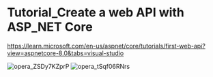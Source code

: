 # Tutorial_Create a web API with ASP_NET Core

https://learn.microsoft.com/en-us/aspnet/core/tutorials/first-web-api?view=aspnetcore-8.0&tabs=visual-studio


![opera_ZSDy7KZprP](https://github.com/FelixEdenborgh/Tutorial_Create-a-web-API-with-ASP_NET-Core/assets/31070311/614d9e34-964c-497c-a3c4-74032433868f)
![opera_tSqf06RNrs](https://github.com/FelixEdenborgh/Tutorial_Create-a-web-API-with-ASP_NET-Core/assets/31070311/b9e44432-329a-4bcc-b49e-77e0104a7eae)









